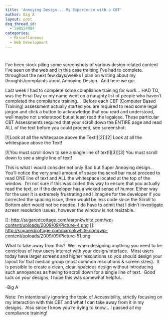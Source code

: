 ```yaml
---
title: 'Annoying Design... My Experience with a CBT'
author: Big A
layout: post
dsq_thread_id:
  - 598554404
categories:
  - Miscellaneous
  - Web Development
---
```

# 

I’ve been stock piling some screenshots of various design related content I’ve seen on the web and in this case training I’ve had to complete.  throughout the next few days/weeks I plan on writing about my thoughts/complaints about Annoying Design.  And here we go:

Last week I had to complete some compliance training for work… HAD TO, was the Final Day or my name went on a naughty list of people who haven’t completed the compliance training…  Before each CBT (Computer Based Training) assessment actually started you are required to read some legal jargon and click a button to acknowledge that you read and understood, well maybe not understood but at least read the legalese. These particular CBT Assessments required that your scroll down the ENTIRE page and read ALL of the text before you could proceed, see screenshot:

[![Look at all the whitespace above the Text!][2]][2]
Look at all the whitespace above the Text!

[![You must scroll down to see a single line of text!][3]][3]
You must scroll down to see a single line of text!

This is what I would consider not only Bad but Super Annoying design… You’ll notice the very small amount of space the scroll bar must proceed to read ONE line of text and ALL the whitespace located at the top of the window.  I’m not sure if this was coded this way to ensure that you actually read the text, or if the developer has a wicked sense of humor. Either way for the user it is extremely frustrating and I imagine for the developer if you corrected the spacing issue, there would be less code since the Scroll to Bottom alert would not be needed. I do have to admit that I didn’t investigate screen resolution issues, however the window is not resizable.

 []: http://sugaredcottage.com/aaronkwhite.com/wp-content/uploads/2009/09/Picture-4.png
 []: http://sugaredcottage.com/aaronkwhite.com/wp-content/uploads/2009/09/Picture-51.png

What to take away from this?  Well when designing anything you need to be conscious of how users interact with your design/interface.  Most users today have larger screens and higher resolutions so you should design your layout for that median group (most common resolutions & screen sizes).  It is possible to create a clean, clear, spacious design without introducing such annoyances as having to scroll down for a single line of text.  Good luck on your designs, I hope this was somewhat helpful…

-Big A

Note: I’m intentionally ignoring the topic of Accessibility, strictly focusing on my interaction with this CBT and what I can take away from it in my designs.  Also since I know you’re dying to know… I passed all my compliance training!